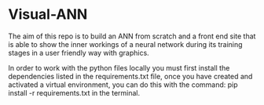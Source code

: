 # Visual-ANN
The aim of this repo is to build an ANN from scratch and a front end site that is able to show the inner workings of a neural network during its training stages in a user friendly way with graphics.

In order to work with the python files locally you must first install the dependencies listed in the requirements.txt file, once you have created and activated a virtual environment, you can do this with the command:   pip install -r requirements.txt   in the terminal.
